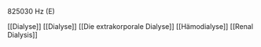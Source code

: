 825030 Hz (E)

[[Dialyse]]
[[Dialyse]]
[[Die extrakorporale Dialyse]]
[[Hämodialyse]]
[[Renal Dialysis]]